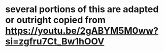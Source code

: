 # several portions of this are adapted or outright copied from https://youtu.be/2gABYM5M0ww?si=zgfru7Ct_Bw1hOOV
